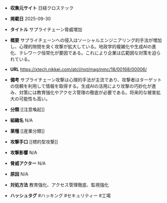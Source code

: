 - **収集元サイト**
日経クロステック

- **掲載日**
2025-09-30

- **タイトル**
サプライチェーン脅威増加

- **概要**
サプライチェーンへの侵入はソーシャルエンジニアリング的手法が増加し、心理的隙間を突く攻撃が拡大している。地政学的複雑化や生成AIの進化、テレワーク恒常化が要因である。これにより企業は広範囲な対策を迫られている。

- **URL**
https://xtech.nikkei.com/atcl/nxt/mag/nmc/18/00168/00006/

- **備考**
サプライチェーン攻撃は心理的手法が主流であり、攻撃者はターゲットの信頼を利用して情報を取得する。生成AIの活用により攻撃の巧妙化が進み、対策には教育強化やアクセス管理の徹底が必要である。将来的な被害拡大の可能性も高い。

- **分類**
[[注意喚起]]

- **組織名**
N/A

- **業種**
[[産業分類]]

- **攻撃手口**
[[標的型攻撃]]

- **攻撃影響**
N/A

- **脅威アクター**
N/A

- **原因**
N/A

- **対処方法**
教育強化、アクセス管理徹底、監視強化

- **ハッシュタグ**
#ハッキング #セキュリティー #工場
